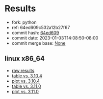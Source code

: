# Results

- fork: python
- ref: 64ed609c532a12b27f67
- commit hash: [64ed609](https://github.com/python/cpython/commit/64ed609)
- commit date: 2023-01-03T14:08:50-08:00
- commit merge base: [None](https://github.com/python/cpython/commit/None)

## linux x86_64

- [raw results](bm-20230103-linux-x86_64-python-64ed609c532a12b27f67-3.12.0a3%2B-64ed609.json)
- [table vs. 3.10.4](bm-20230103-linux-x86_64-python-64ed609c532a12b27f67-3.12.0a3%2B-64ed609-vs-3.10.4.md)
- [plot vs. 3.10.4](bm-20230103-linux-x86_64-python-64ed609c532a12b27f67-3.12.0a3%2B-64ed609-vs-3.10.4.png)
- [table vs. 3.11.0](bm-20230103-linux-x86_64-python-64ed609c532a12b27f67-3.12.0a3%2B-64ed609-vs-3.11.0.md)
- [plot vs. 3.11.0](bm-20230103-linux-x86_64-python-64ed609c532a12b27f67-3.12.0a3%2B-64ed609-vs-3.11.0.png)

